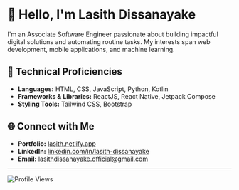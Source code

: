# 👋 Hello, I'm Lasith Dissanayake

I'm an Associate Software Engineer passionate about building impactful digital solutions and automating routine tasks. My interests span web development, mobile applications, and machine learning.

## 🔧 Technical Proficiencies

- **Languages:** HTML, CSS, JavaScript, Python, Kotlin
- **Frameworks & Libraries:** ReactJS, React Native, Jetpack Compose
- **Styling Tools:** Tailwind CSS, Bootstrap

## 🌐 Connect with Me

- **Portfolio:** [lasith.netlify.app](https://lasith.netlify.app)
- **LinkedIn:** [linkedin.com/in/lasith-dissanayake](https://www.linkedin.com/in/lasith-dissanayake/)
- **Email:** [lasithdissanayake.official@gmail.com](mailto:lasithdissanayake.official@gmail.com)

---

![Profile Views](https://komarev.com/ghpvc/?username=DissanayakeLYB&label=Profile%20views&color=0e75b6&style=flat)
